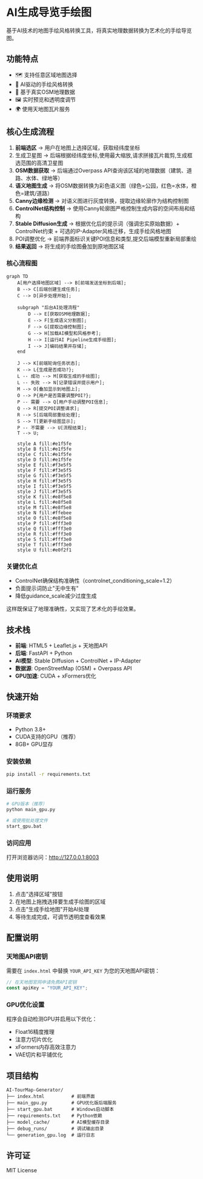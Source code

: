 # AI生成导览手绘图

基于AI技术的地图手绘风格转换工具，将真实地理数据转换为艺术化的手绘导览图。

## 功能特点

- 🗺️ 支持任意区域地图选择
- 🎨 AI驱动的手绘风格转换
- 📍 基于真实OSM地理数据
- 🖼️ 实时预览和透明度调节
- 🌍 使用天地图瓦片服务

## 核心生成流程

1. **前端选区** → 用户在地图上选择区域，获取经纬度坐标
2. 生成卫星图 → 后端根据经纬度坐标,使用最大缩放,请求拼接瓦片裁剪,生成框选范围的高清卫星图
3. **OSM数据获取** → 后端通过Overpass API查询该区域的地理数据（建筑、道路、水体、绿地等）
4. **语义地图生成** → 将OSM数据转换为彩色语义图（绿色=公园，红色=水体，橙色=建筑/道路）
5. **Canny边缘检测** → 对语义图进行灰度转换，提取边缘轮廓作为结构控制图
6. **ControlNet结构控制** → 使用Canny轮廓图严格控制生成内容的空间布局和结构
7. **Stable Diffusion生成** → 根据优化后的提示词（强调忠实原始数据）+ ControlNet约束 + 可选的IP-Adapter风格迁移，生成手绘风格地图
8. POI调整优化 → 前端界面标识关键POI信息和类型,提交后端模型重新局部重绘
9. **结果返回** → 将生成的手绘图叠加到原地图区域

### 核心流程图

```mermaid
graph TD
    A[用户选择地图区域] --> B[前端发送坐标到后端];
    B --> C[后端创建生成任务];
    C --> D[异步处理开始];
    
    subgraph "后台AI处理流程"
        D --> E[获取OSM地理数据];
        E --> F[生成语义分割图];
        F --> G[提取边缘控制图];
        G --> H[加载AI模型和风格参考];
        H --> I[运行AI Pipeline生成手绘图];
        I --> J[编码结果并存储];
    end
    
    J --> K[前端轮询任务状态];
    K --> L{生成是否成功?};
    L -- 成功 --> M[获取生成的手绘图];
    L -- 失败 --> N[记录错误并提示用户];
    M --> O[叠加显示到地图上];
    O --> P{用户是否需要调整POI?};
    P -- 需要 --> Q[用户手动调整POI信息];
    Q --> R[提交POI调整请求];
    R --> S[后端局部重绘处理];
    S --> T[更新手绘图显示];
    P -- 不需要 --> U[流程结束];
    T --> U;
    
    style A fill:#e1f5fe
    style B fill:#e1f5fe
    style C fill:#e1f5fe
    style D fill:#e1f5fe
    style E fill:#f3e5f5
    style F fill:#f3e5f5
    style G fill:#f3e5f5
    style H fill:#f3e5f5
    style I fill:#f3e5f5
    style J fill:#f3e5f5
    style K fill:#e8f5e8
    style L fill:#e8f5e8
    style M fill:#e8f5e8
    style N fill:#ffebee
    style O fill:#e8f5e8
    style P fill:#fff3e0
    style Q fill:#fff3e0
    style R fill:#fff3e0
    style S fill:#fff3e0
    style T fill:#fff3e0
    style U fill:#e0f2f1
```

### 关键优化点

- ControlNet确保结构准确性（controlnet_conditioning_scale=1.2）
- 负面提示词防止"无中生有"
- 降低guidance_scale减少过度生成

这样既保证了地理准确性，又实现了艺术化的手绘效果。

## 技术栈

- **前端**: HTML5 + Leaflet.js + 天地图API
- **后端**: FastAPI + Python
- **AI模型**: Stable Diffusion + ControlNet + IP-Adapter
- **数据源**: OpenStreetMap (OSM) + Overpass API
- **GPU加速**: CUDA + xFormers优化

## 快速开始

### 环境要求

- Python 3.8+
- CUDA支持的GPU（推荐）
- 8GB+ GPU显存

### 安装依赖

```bash
pip install -r requirements.txt
```

### 运行服务

```bash
# GPU版本（推荐）
python main_gpu.py

# 或使用批处理文件
start_gpu.bat
```

### 访问应用

打开浏览器访问：http://127.0.0.1:8003

## 使用说明

1. 点击"选择区域"按钮
2. 在地图上拖拽选择要生成手绘图的区域
3. 点击"生成手绘地图"开始AI处理
4. 等待生成完成，可调节透明度查看效果

## 配置说明

### 天地图API密钥

需要在 `index.html` 中替换 `YOUR_API_KEY` 为您的天地图API密钥：

```javascript
// 在天地图官网申请免费API密钥
const apiKey = "YOUR_API_KEY";
```

### GPU优化设置

程序会自动检测GPU并启用以下优化：

- Float16精度推理
- 注意力切片优化
- xFormers内存高效注意力
- VAE切片和平铺优化

## 项目结构

```
AI-TourMap-Generator/
├── index.html          # 前端界面
├── main_gpu.py         # GPU优化版后端服务
├── start_gpu.bat       # Windows启动脚本
├── requirements.txt    # Python依赖
├── model_cache/        # AI模型缓存目录
├── debug_runs/         # 调试输出目录
└── generation_gpu.log  # 运行日志
```

## 许可证

MIT License
